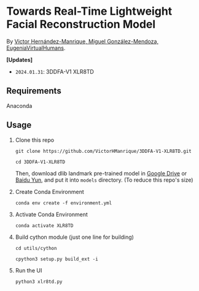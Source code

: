 # Towards Real-Time Lightweight Facial Reconstruction Model

<!-- By [Jianzhu Guo](https://guojianzhu.com/aboutme.html). -->
By [Victor Hernández-Manrique, Miguel González-Mendoza, EugeniaVirtualHumans](https://www.eugenia.tech/).

**\[Updates\]**
 - `2024.01.31`: 3DDFA-V1 XLR8TD

## Requirements
Anaconda

## Usage

1. Clone this repo
    ```
    git clone https://github.com/VictorHManrique/3DDFA-V1-XLR8TD.git
    ```

    ```
    cd 3DDFA-V1-XLR8TD
    ```

   Then, download dlib landmark pre-trained model in [Google Drive](https://drive.google.com/open?id=1kxgOZSds1HuUIlvo5sRH3PJv377qZAkE) or [Baidu Yun](https://pan.baidu.com/s/1bx-GxGf50-KDk4xz3bCYcw), and put it into `models` directory. (To reduce this repo's size)

2. Create Conda Environment
    ```
    conda env create -f environment.yml
    ```

3. Activate Conda Environment
    ```
    conda activate XLR8TD
    ```

4. Build cython module (just one line for building)
    ```
    cd utils/cython
    ```
    
    ```
    cpython3 setup.py build_ext -i
    ```
    
5. Run the UI
    ```
    python3 xlr8td.py
    ```
